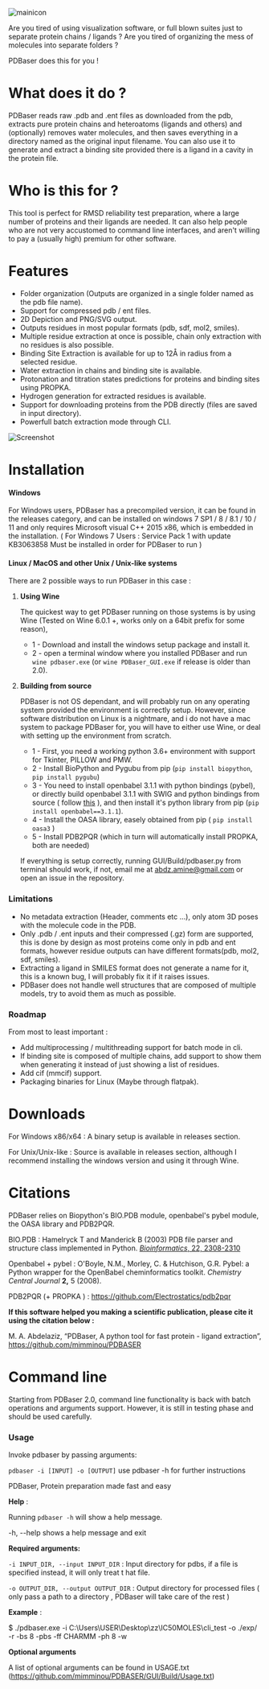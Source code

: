 ![mainicon](GUI/icon.png?raw=true)

Are you tired of using visualization software, or full blown suites just to separate protein chains / ligands ?
Are you tired of organizing the mess of molecules into separate folders ?

PDBaser does this for you !


# What does it do ?

PDBaser reads raw .pdb and .ent files as downloaded from the pdb, extracts pure protein chains and heteroatoms (ligands and others) and (optionally) removes water molecules, and then saves everything in a directory named as the original input filename.
You can also use it to generate and extract a binding site provided there is a ligand in a cavity in the protein file.

# Who is this for ?

This tool is perfect for RMSD reliability test preparation, where a large number of proteins and their ligands are needed. It can also help people who are not very accustomed to command line interfaces, and aren't willing to pay a (usually high) premium for other software.


# Features

- Folder organization (Outputs are organized in a single folder named as the pdb file name).
- Support for compressed pdb / ent files.
- 2D Depiction and PNG/SVG output.
- Outputs residues in most popular formats (pdb, sdf, mol2, smiles).
- Multiple residue extraction at once is possible, chain only extraction with no residues is also possible.
- Binding Site Extraction is available for up to 12Å in radius from a selected residue.
- Water extraction in chains and binding site is available.
- Protonation and titration states predictions for proteins and binding sites using PROPKA.  
- Hydrogen generation for extracted residues is available.
- Support for downloading proteins from the PDB directly (files are saved in input directory).
- Powerfull batch extraction mode through CLI.



![Screenshot](GUI/pdbaser.PNG?raw=true)

# Installation

#### Windows

For Windows users, PDBaser has a precompiled version, it can be found in the releases category, and can be installed on windows 7 SP1 / 8 / 8.1 / 10 / 11 and only requires Microsoft visual C++ 2015 x86, which is embedded in the installation. ( For Windows 7 Users : Service Pack 1 with update KB3063858 Must be installed in order for PDBaser to run )

#### Linux / MacOS and other Unix / Unix-like systems

There are 2 possible ways to run PDBaser in this case :


1. **Using Wine**


    The quickest way to get PDBaser running on those systems is by using Wine (Tested on Wine 6.0.1 +, works only on a 64bit prefix for some reason),
    
    - 1 - Download and install the windows setup package and install it.
    - 2 - open a terminal window where you installed PDBaser and run `wine pdbaser.exe` (or `wine PDBaser_GUI.exe` if release is older than 2.0).


2. **Building from source**


    PDBaser is not OS dependant, and will probably run on any operating system provided the environment is correctly setup. However, since software distribution on Linux is a nightmare, and i do not have a mac system to package PDBaser for, you will have to either use Wine, or deal with setting up the environment from scratch.

    - 1 - First, you need a working python 3.6+ environment with support for Tkinter, PILLOW and PMW.
    - 2 - Install BioPython and Pygubu from pip (`pip install biopython`, `pip install pygubu`)
    - 3 - You need to install openbabel 3.1.1 with python bindings (pybel), or directly build openbabel 3.1.1 with SWIG and python bindings from source ( follow [this](http://openbabel.org/docs/dev/Installation/install.html) ), and then install it's python library from pip (`pip install openbabel==3.1.1`).
    - 4 - Install the OASA library, easely obtained from pip ( `pip install oasa3` )
    - 5 - Install PDB2PQR (which in turn will automatically install PROPKA, both are needed)

    If everything is setup correctly, running GUI/Build/pdbaser.py from terminal should work, if not, email me at abdz.amine@gmail.com or open an issue in the repository.

### Limitations

- No metadata extraction (Header, comments etc ...), only atom 3D poses with the molecule code in the PDB.
- Only .pdb / .ent inputs and their compressed (.gz) form are supported, this is done by design as most proteins come only in pdb and ent formats, however residue outputs can have different formats(pdb, mol2, sdf, smiles).
- Extracting a ligand in SMILES format does not generate a name for it, this is a known bug, I will probably fix it if it raises issues.
- PDBaser does not handle well structures that are composed of multiple models, try to avoid them as much as possible.

### Roadmap

From most to least important :
- Add multiprocessing / multithreading support for batch mode in cli.
- If binding site is composed of multiple chains, add support to show them when generating it instead of just showing a list of residues.
- Add cif (mmcif) support.
- Packaging binaries for Linux (Maybe through flatpak).


# Downloads

For Windows x86/x64 : A binary setup is available in releases section.


For Unix/Unix-like : Source is available in releases section, although I recommend installing the windows version and using it through Wine.


# Citations

PDBaser relies on Biopython's BIO.PDB module, openbabel's pybel module, the OASA library and PDB2PQR.

BIO.PDB : Hamelryck T and Manderick B (2003) PDB file parser and structure class implemented in Python. [*Bioinformatics*, 22, 2308-2310](http://dx.doi.org/10.1093/bioinformatics/btg299)

Openbabel + pybel : O'Boyle, N.M., Morley, C. & Hutchison, G.R. Pybel: a Python wrapper for the OpenBabel cheminformatics toolkit. *Chemistry Central Journal* **2,** 5 (2008).

PDB2PQR (+ PROPKA ) : https://github.com/Electrostatics/pdb2pqr



**If this software helped you making a scientific publication, please cite it using the citation below :**

M. A. Abdelaziz, “PDBaser, A python tool for fast protein - ligand extraction”, https://github.com/mimminou/PDBASER





# Command line
Starting from PDBaser 2.0, command line functionality is back with batch operations and arguments support.
However, it is still in testing phase and should be used carefully.

### Usage

Invoke pdbaser by passing arguments:

`pdbaser -i [INPUT] -o [OUTPUT]`
use pdbaser -h for further instructions

PDBaser, Protein preparation made fast and easy

**Help** :

Running `pdbaser -h` will show a help message.

  -h, --help            shows a help message and exit


**Required arguments:**

`-i INPUT_DIR, --input INPUT_DIR` : Input directory for pdbs, if a file is specified instead, it will only treat t hat file.
  
`-o OUTPUT_DIR, --output OUTPUT_DIR` : Output directory for processed files ( only pass a path to a directory , PDBaser will take care of the rest )

**Example** :

$ ./pdbaser.exe -i C:\Users\USER\Desktop\zz\IC50MOLES\cli_test -o ./exp/ -r -bs 8 -pbs -ff CHARMM -ph 8 -w

**Optional arguments**

A list of optional arguments can be found in USAGE.txt (https://github.com/mimminou/PDBASER/GUI/Build/Usage.txt)
